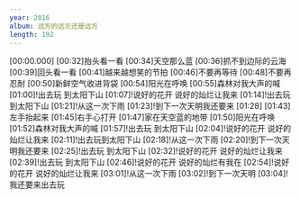 ```yaml
---
year: 2016
album: 远方的远方还是远方
length: 192
---
```

[00:00.000]
[00:32]抬头看一看
[00:34]天空那么蓝
[00:36]抓不到边际的云海
[00:39]回头看一看
[00:41]越来越想笑的节拍
[00:46]不要再等待
[00:48]不要再忍耐
[00:50]新鲜空气收进背袋
[00:54]阳光在呼唤
[00:55]森林对我大声的喊
[01:00]!出去玩 到太阳下山
[01:07]!说好的花开 说好的灿烂让我来
[01:14]!出去玩 到太阳下山
[01:21]!从这一次下雨
[01:23]!到下一次天明我还要来
[01:28]
[01:43]左手抬起来
[01:45]右手心打开
[01:47]家在天空蓝的地带
[01:50]阳光在呼唤
[01:52]森林对我大声的喊
[01:57]!出去玩 到太阳下山
[02:04]!说好的花开 说好的灿烂让我来
[02:11]!出去玩到太阳下山
[02:18]!从这一次下雨
[02:20]!到下一次天明我还要来
[02:25]!出去玩 到太阳下山
[02:32]!说好的花开 说好的灿烂让我来
[02:39]!出去玩 到太阳下山
[02:46]!说好的花开 说好的灿烂有我在
[02:54]!说好的花开 说好的灿烂让我来
[03:01]!从这一次下雨
[03:02]!到下一次天明
[03:04]!我还要来出去玩
